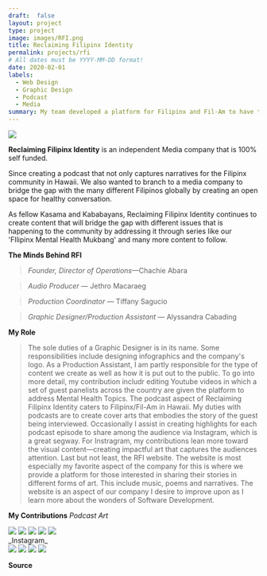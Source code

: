 ```yaml
---
draft:  false
layout: project
type: project
image: images/RFI.png
title: Reclaiming Filipinx Identity
permalink: projects/rfi
# All dates must be YYYY-MM-DD format!
date: 2020-02-01
labels:
  - Web Design
  - Graphic Design
  - Podcast
  - Media
summary: My team developed a platform for Filipinx and Fil-Am to have their voices heard.
---
```

 <img class="ui image" src="../images/rfi-3.png">

**Reclaiming Filipinx Identity** is an independent Media company that is 100% self funded. 

<p>Since creating a podcast that not only captures narratives for the Filipinx community in Hawaii. We also wanted to branch to a media company to bridge the gap with the many different Filipinos globally by creating an open space for healthy conversation.</p> 
<p>As fellow Kasama and Kababayans, Reclaiming Filipinx Identity continues to create content that will bridge the gap with different issues that is happening to the community by addressing it through series like our 'FIlipinx Mental Health Mukbang' and many more content to follow.</p> 

**The Minds Behind RFI**
>_Founder, Director of Operations_—Chachie Abara

>_Audio Producer_ — Jethro Macaraeg

>_Production Coordinator_ — Tiffany Sagucio

>_Graphic Designer/Production Assistant_ — Alyssandra Cabading

**My Role**
>The sole duties of a Graphic Designer is in its name. Some responsibilities include designing infographics and the company's logo. As a Production Assistant, I am partly responsible for the type of content we create as well as how it is put out to the public. To go into more detail, my contribution includr editing Youtube videos in which a set of guest panelists across the country are given the platform to address Mental Health Topics. The podcast aspect of Reclaiming Filipinx Identity caters to Filipinx/Fil-Am in Hawaii. My duties with podcasts are to create cover arts that embodies the story of the guest being interviewed. Occasionally I assist in creating highlights for each podcast episode to share among the audience via Instagram, which is a great segway. For Instragram, my contributions lean more toward the visual content—creating impactful art that captures the audiences attention. Last but not least, the RFI website. The website is most especially my favorite aspect of the company for this is where we provide a platform for those interested in sharing their stories in different forms of art. This include music, poems and narratives. The website is an aspect of our company I desire to improve upon as I learn more about the wonders of Software Development.

**My Contributions**
_Podcast Art_
<div class="ui small rounded images">
  <img class="ui image" src="../images/pod1.jpg">
  <img class="ui image" src="../images/pod4.jpg">
  <img class="ui image" src="../images/pod3.jpg">
  <img class="ui image" src="../images/pod2.jpg">
  <img class="ui image" src="../images/pod5.jpg">
</div>
_Instagram_
<div class="ui small rounded images">
  <img class="ui image" src="../images/insta.gif">
  <img class="ui image" src="../images/insta2.jpg">
  <img class="ui image" src="../images/insta3.jpg">
  <img class="ui image" src="../images/insta4.jpg">
</div>
 


**Source**


